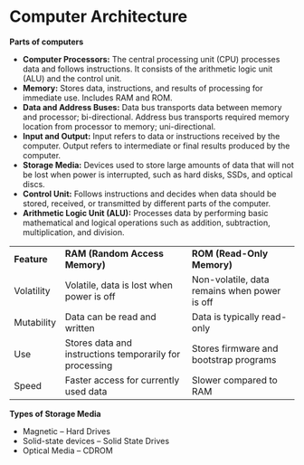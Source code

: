 # Computer Architecture
**Parts of computers**

*   **Computer Processors:** The central processing unit (CPU) processes data and follows instructions. It consists of the arithmetic logic unit (ALU) and the control unit.
*   **Memory:** Stores data, instructions, and results of processing for immediate use. Includes RAM and ROM.
*   **Data and Address Buses:** Data bus transports data between memory and processor; bi-directional. Address bus transports required memory location from processor to memory; uni-directional.
*   **Input and Output:** Input refers to data or instructions received by the computer. Output refers to intermediate or final results produced by the computer.
*   **Storage Media:** Devices used to store large amounts of data that will not be lost when power is interrupted, such as hard disks, SSDs, and optical discs.
*   **Control Unit:** Follows instructions and decides when data should be stored, received, or transmitted by different parts of the computer.
*   **Arithmetic Logic Unit (ALU):** Processes data by performing basic mathematical and logical operations such as addition, subtraction, multiplication, and division.

|     |     |     |
| --- | --- | --- |
| **Feature** | **RAM (Random Access Memory)** | **ROM (Read-Only Memory)** |
| Volatility | Volatile, data is lost when power is off | Non-volatile, data remains when power is off |
| Mutability | Data can be read and written | Data is typically read-only |
| Use | Stores data and instructions temporarily for processing | Stores firmware and bootstrap programs |
| Speed | Faster access for currently used data | Slower compared to RAM |

**Types of Storage Media**

*   Magnetic – Hard Drives
*   Solid-state devices – Solid State Drives
*   Optical Media – CDROM